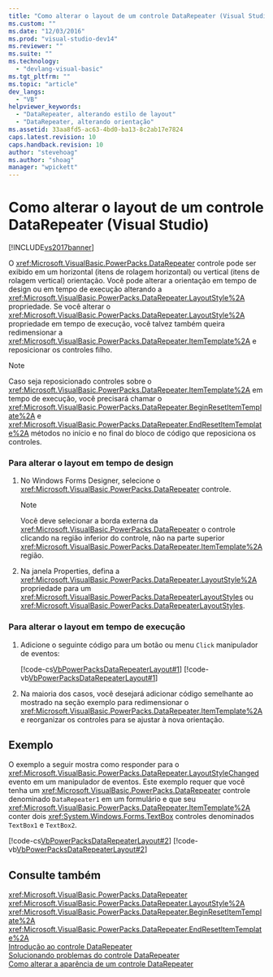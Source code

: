 ```yaml
---
title: "Como alterar o layout de um controle DataRepeater (Visual Studio) | Microsoft Docs"
ms.custom: ""
ms.date: "12/03/2016"
ms.prod: "visual-studio-dev14"
ms.reviewer: ""
ms.suite: ""
ms.technology: 
  - "devlang-visual-basic"
ms.tgt_pltfrm: ""
ms.topic: "article"
dev_langs: 
  - "VB"
helpviewer_keywords: 
  - "DataRepeater, alterando estilo de layout"
  - "DataRepeater, alterando orientação"
ms.assetid: 33aa8fd5-ac63-4bd0-ba13-8c2ab17e7824
caps.latest.revision: 10
caps.handback.revision: 10
author: "stevehoag"
ms.author: "shoag"
manager: "wpickett"
---
```

# Como alterar o layout de um controle DataRepeater (Visual Studio)
[!INCLUDE[vs2017banner](../../../csharp/includes/vs2017banner.md)]

O <xref:Microsoft.VisualBasic.PowerPacks.DataRepeater> controle pode ser exibido em um horizontal \(itens de rolagem horizontal\) ou vertical \(itens de rolagem vertical\) orientação.  Você pode alterar a orientação em tempo de design ou em tempo de execução alterando a <xref:Microsoft.VisualBasic.PowerPacks.DataRepeater.LayoutStyle%2A> propriedade.  Se você alterar o <xref:Microsoft.VisualBasic.PowerPacks.DataRepeater.LayoutStyle%2A> propriedade em tempo de execução, você talvez também queira redimensionar a <xref:Microsoft.VisualBasic.PowerPacks.DataRepeater.ItemTemplate%2A> e reposicionar os controles filho.  
  
> [!NOTE]
>  Caso seja reposicionado controles sobre o <xref:Microsoft.VisualBasic.PowerPacks.DataRepeater.ItemTemplate%2A> em tempo de execução, você precisará chamar o <xref:Microsoft.VisualBasic.PowerPacks.DataRepeater.BeginResetItemTemplate%2A> e <xref:Microsoft.VisualBasic.PowerPacks.DataRepeater.EndResetItemTemplate%2A> métodos no início e no final do bloco de código que reposiciona os controles.  
  
### Para alterar o layout em tempo de design  
  
1.  No Windows Forms Designer, selecione o <xref:Microsoft.VisualBasic.PowerPacks.DataRepeater> controle.  
  
    > [!NOTE]
    >  Você deve selecionar a borda externa da <xref:Microsoft.VisualBasic.PowerPacks.DataRepeater> o controle clicando na região inferior do controle, não na parte superior <xref:Microsoft.VisualBasic.PowerPacks.DataRepeater.ItemTemplate%2A> região.  
  
2.  Na janela Properties, defina a <xref:Microsoft.VisualBasic.PowerPacks.DataRepeater.LayoutStyle%2A> propriedade para um <xref:Microsoft.VisualBasic.PowerPacks.DataRepeaterLayoutStyles> ou <xref:Microsoft.VisualBasic.PowerPacks.DataRepeaterLayoutStyles>.  
  
### Para alterar o layout em tempo de execução  
  
1.  Adicione o seguinte código para um botão ou menu `Click` manipulador de eventos:  
  
     [!code-cs[VbPowerPacksDataRepeaterLayout#1](../../../visual-basic/developing-apps/windows-forms/codesnippet/CSharp/how-to-change-the-layout-of-a-datarepeater-control-visual-studio_1.cs)]
     [!code-vb[VbPowerPacksDataRepeaterLayout#1](../../../visual-basic/developing-apps/windows-forms/codesnippet/VisualBasic/how-to-change-the-layout-of-a-datarepeater-control-visual-studio_1.vb)]  
  
2.  Na maioria dos casos, você desejará adicionar código semelhante ao mostrado na seção exemplo para redimensionar o <xref:Microsoft.VisualBasic.PowerPacks.DataRepeater.ItemTemplate%2A> e reorganizar os controles para se ajustar à nova orientação.  
  
## Exemplo  
 O exemplo a seguir mostra como responder para o <xref:Microsoft.VisualBasic.PowerPacks.DataRepeater.LayoutStyleChanged> evento em um manipulador de eventos.  Este exemplo requer que você tenha um <xref:Microsoft.VisualBasic.PowerPacks.DataRepeater> controle denominado `DataRepeater1` em um formulário e que seu <xref:Microsoft.VisualBasic.PowerPacks.DataRepeater.ItemTemplate%2A> conter dois <xref:System.Windows.Forms.TextBox> controles denominados `TextBox1` e `TextBox2`.  
  
 [!code-cs[VbPowerPacksDataRepeaterLayout#2](../../../visual-basic/developing-apps/windows-forms/codesnippet/CSharp/how-to-change-the-layout-of-a-datarepeater-control-visual-studio_2.cs)]
 [!code-vb[VbPowerPacksDataRepeaterLayout#2](../../../visual-basic/developing-apps/windows-forms/codesnippet/VisualBasic/how-to-change-the-layout-of-a-datarepeater-control-visual-studio_2.vb)]  
  
## Consulte também  
 <xref:Microsoft.VisualBasic.PowerPacks.DataRepeater>   
 <xref:Microsoft.VisualBasic.PowerPacks.DataRepeater.LayoutStyle%2A>   
 <xref:Microsoft.VisualBasic.PowerPacks.DataRepeater.BeginResetItemTemplate%2A>   
 <xref:Microsoft.VisualBasic.PowerPacks.DataRepeater.EndResetItemTemplate%2A>   
 [Introdução ao controle DataRepeater](../../../visual-basic/developing-apps/windows-forms/introduction-to-the-datarepeater-control-visual-studio.md)   
 [Solucionando problemas do controle DataRepeater](../../../visual-basic/developing-apps/windows-forms/troubleshooting-the-datarepeater-control-visual-studio.md)   
 [Como alterar a aparência de um controle DataRepeater](../../../visual-basic/developing-apps/windows-forms/how-to-change-the-appearance-of-a-datarepeater-control-visual-studio.md)
